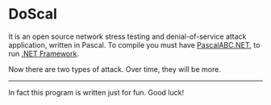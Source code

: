 # DoScal

It is an open source network stress testing and denial-of-service attack application, written in Pascal.
To compile you must have [PascalABC.NET](http://pascalabc.net/), to run [.NET Framework](https://www.microsoft.com/net/download).

Now there are two types of attack. Over time, they will be more.
***
In fact this program is written just for fun.
Good luck!